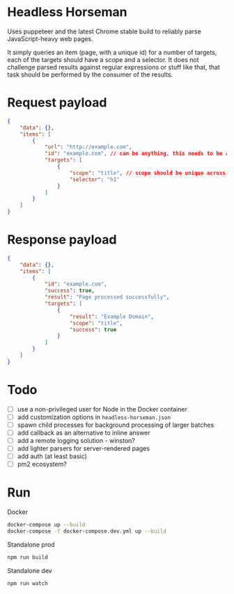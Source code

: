 # Headless Horseman
Uses puppeteer and the latest Chrome stable build to reliably parse JavaScript-heavy web pages.

It simply queries an item (page, with a unique id) for a number of targets, each of the targets should have a scope and a selector.
It does not challenge parsed results against regular expressions or stuff like that, that task should be performed by the consumer of the results.

# Request payload 
```json
{
    "data": {},
    "items": [
        {
            "url": "http://example.com",
            "id": "example.com", // can be anything, this needs to be available for when you process the results 
            "targets": [
                {
                    "scope": "title", // scope should be unique across item, otherwise, it may not work as you expect it to
                    "selector": "h1"
                }
            ]
        }
    ]
}
```

# Response payload
```json
{
    "data": {},
    "items": [
        {
            "id": "example.com",
            "success": true,
            "result": "Page processed successfully",
            "targets": [
                {
                    "result": "Example Domain",
                    "scope": "title",
                    "success": true
                }
            ]
        }
    ]
}
```

# Todo
- [ ] use a non-privileged user for Node in the Docker container
- [ ] add customization options in `headless-horseman.json`
- [ ] spawn child processes for background processing of larger batches
- [ ] add callback as an alternative to inline answer
- [ ] add a remote logging solution - winston?
- [ ] add lighter parsers for server-rendered pages
- [ ] add auth (at least basic)
- [ ] pm2 ecosystem?

# Run
Docker
```bash
docker-compose up --build
docker-compose -f docker-compose.dev.yml up --build
```

Standalone prod
```bash
npm run build
```

Standalone dev
```bash
npm run watch
```